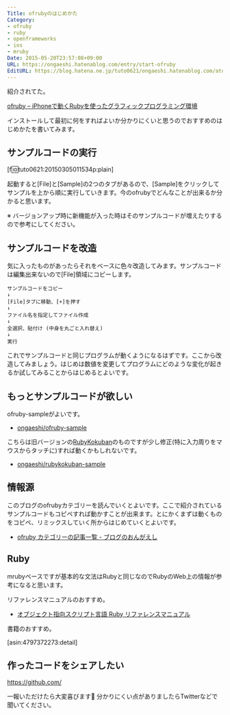 ```yaml
---
Title: ofrubyのはじめかた
Category:
- ofruby
- ruby
- openframeworks
- ios
- mruby
Date: 2015-05-20T23:57:08+09:00
URL: https://ongaeshi.hatenablog.com/entry/start-ofruby
EditURL: https://blog.hatena.ne.jp/tuto0621/ongaeshi.hatenablog.com/atom/entry/8454420450095047313
---
```


紹介されてた。

[ofruby – iPhoneで動くRubyを使ったグラフィックプログラミング環境](http://www.softantenna.com/wp/iphone/ofruby/)

インストールして最初に何をすればよいか分かりにくいと思うのでおすすめのはじめかたを書いてみます。

## サンプルコードの実行
[f:id:tuto0621:20150305011534p:plain]

起動すると[File]と[Sample]の2つのタブがあるので、[Sample]をクリックしてサンプルを上から順に実行していきます。今のofrubyでどんなことが出来るか分かると思います。

※ バージョンアップ時に新機能が入った時はそのサンプルコードが増えたりするので参考にしてください。

## サンプルコードを改造
気に入ったものがあったらそれをベースに色々改造してみます。サンプルコードは編集出来ないので[File]領域にコピーします。

```
サンプルコードをコピー
↓
[File]タブに移動、[+]を押す
↓
ファイル名を指定してファイル作成
↓
全選択、貼付け (中身を丸ごと入れ替え)
↓
実行
```

これでサンプルコードと同じプログラムが動くようになるはずです。ここから改造してみましょう。はじめは数値を変更してプログラムにどのような変化が起きるか試してみることからはじめるとよいです。

## もっとサンプルコードが欲しい
ofruby-sampleがよいです。

- [ongaeshi/ofruby-sample](https://github.com/ongaeshi/ofruby-sample#striperb)

こちらは旧バージョンの[RubyKokuban](http://ongaeshi.hatenablog.com/entry/rubykokuban-sketch)のものですが少し修正(特に入力周りをマウスからタッチに)すれば動くかもしれないです。

- [ongaeshi/rubykokuban-sample](https://github.com/ongaeshi/rubykokuban-sample)

## 情報源
このブログのofrubyカテゴリーを読んでいくとよいです。ここで紹介されているサンプルコードもコピペすれば動かすことが出来ます。とにかくまずは動くものをコピペ、リミックスしていく所からはじめていくとよいです。

- [ofruby カテゴリーの記事一覧 - ブログのおんがえし](http://ongaeshi.hatenablog.com/archive/category/ofruby)

## Ruby
mrubyベースですが基本的な文法はRubyと同じなのでRubyのWeb上の情報が参考になると思います。

リファレンスマニュアルのおすすめ。

- [オブジェクト指向スクリプト言語 Ruby リファレンスマニュアル](http://miyamae.github.io/rubydoc-ja/2.2.0/#!/doc/index.html)

書籍のおすすめ。

[asin:4797372273:detail]

## 作ったコードをシェアしたい
https://github.com/

一報いただけたら大変喜びます🙇 分かりにくい点がありましたらTwitterなどで聞いてください。

